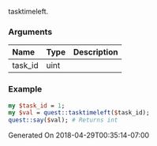 tasktimeleft.
### Arguments
**Name**|**Type**|**Description**
:---|:---|:---
task_id|uint|

### Example

```perl
my $task_id = 1;
my $val = quest::tasktimeleft($task_id);
quest::say($val); # Returns int
```


Generated On 2018-04-29T00:35:14-07:00